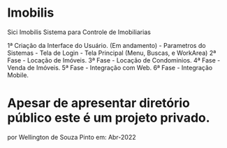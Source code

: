 # Imobilis
Sici Imobilis
Sistema para Controle de Imobiliarias

1ª Criação da Interface do Usuário. (Em andamento)
	- Parametros do Sistemas
	- Tela de Login
	- Tela Principal (Menu, Buscas, e WorkArea)
2ª Fase - Locação de Imóveis.
3ª Fase - Locação de Condominios.
4ª Fase - Venda de Imóveis.
5ª Fase - Integração com Web.
6ª Fase - Integração Mobile.

# Apesar de apresentar diretório público este é um projeto privado.
por Wellington de Souza Pinto
em: Abr-2022

